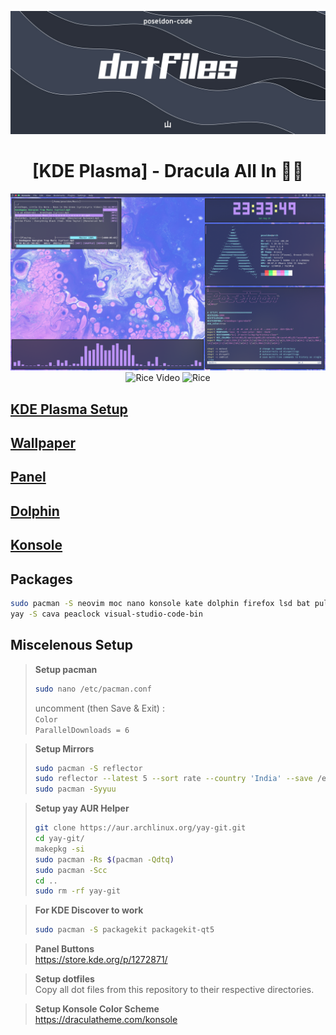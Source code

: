 <div align="center">

![dotfiles](./dotfiles.jpg)

# [KDE Plasma] - Dracula All In 🧛‍♂️

![Rice](./assets/rice-sc1.png)
![Rice Video](./assets/rice.gif)
![Rice](./assets/rice.png)

</div>

## [KDE Plasma Setup](./assets/kde-setup)

## [Wallpaper](https://github.com/poseidon-code/wallpapers)

## [Panel](./assets/panel)

## [Dolphin](./assets/dolphin)

## [Konsole](./assets/konsole)

## Packages

```bash
sudo pacman -S neovim moc nano konsole kate dolphin firefox lsd bat pulseaudio-alsa ranger base base-devel htop git neofetch nodejs npm python libdbusmenu-glib gwenview elisa ark vlc noto-fonts-emoji
yay -S cava peaclock visual-studio-code-bin
```

## Miscelenous Setup

> **Setup pacman**
>
> ```bash
> sudo nano /etc/pacman.conf
> ```
>
> uncomment (then Save & Exit) : \
> `Color` \
> `ParallelDownloads = 6`

> **Setup Mirrors**
>
> ```bash
> sudo pacman -S reflector
> sudo reflector --latest 5 --sort rate --country 'India' --save /etc/pacman.d/mirrorlist
> sudo pacman -Syyuu
> ```

> **Setup yay AUR Helper**
>
> ```bash
> git clone https://aur.archlinux.org/yay-git.git
> cd yay-git/
> makepkg -si
> sudo pacman -Rs $(pacman -Qdtq)
> sudo pacman -Scc
> cd ..
> sudo rm -rf yay-git
> ```

> **For KDE Discover to work**
>
> ```bash
> sudo pacman -S packagekit packagekit-qt5
> ```

> **Panel Buttons** \
> https://store.kde.org/p/1272871/

> **Setup dotfiles** \
> Copy all dot files from this repository to their respective directories.

> **Setup Konsole Color Scheme** \
> https://draculatheme.com/konsole
